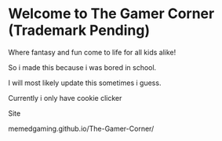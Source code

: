 # Welcome to The Gamer Corner (Trademark Pending)

Where fantasy and fun come to life for all kids alike!

So i made this because i was bored in school.

I will most likely update this sometimes i guess.

Currently i only have cookie clicker

Site

memedgaming.github.io/The-Gamer-Corner/
